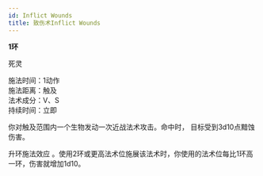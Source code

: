 ```yaml
---
id: Inflict Wounds
title: 致伤术Inflict Wounds
---
```


**1环**

死灵

施法时间：1动作  
施法距离：触及  
法术成分：V、S  
持续时间：立即  


你对触及范围内一个生物发动一次近战法术攻击。命中时，
目标受到3d10点黯蚀伤害。

升环施法效应
。使用2环或更高法术位施展该法术时，你使用的法术位每比1环高一环，伤害就增加1d10。
